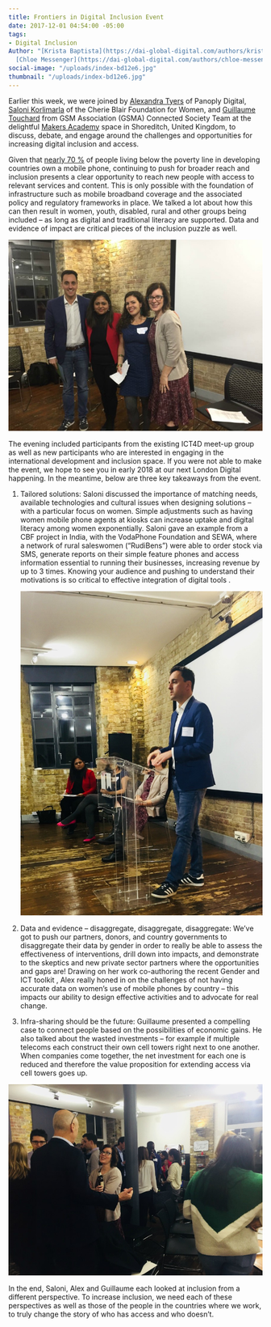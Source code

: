 ```yaml
---
title: Frontiers in Digital Inclusion Event
date: 2017-12-01 04:54:00 -05:00
tags:
- Digital Inclusion
Author: "[Krista Baptista](https://dai-global-digital.com/authors/krista-baptista/),
  [Chloe Messenger](https://dai-global-digital.com/authors/chloe-messenger/)"
social-image: "/uploads/index-bd12e6.jpg"
thumbnail: "/uploads/index-bd12e6.jpg"
---
```


Earlier this week, we were joined by [Alexandra Tyers](https://www.panoplydigital.com/our-team/#/alex-tyers-2/) of Panoply Digital, [Saloni Korlimarla](https://www.linkedin.com/in/saloni-korlimarla-5102685) of the Cherie Blair Foundation for Women, and [Guillaume Touchard](https://www.gsma.com/mobilefordevelopment/author/guillaume-touchard) from GSM Association (GSMA) Connected Society  Team at the delightful [Makers Academy](http://www.makersacademy.com/) space in Shoreditch, United Kingdom, to discuss, debate, and engage around the challenges and opportunities for increasing digital inclusion and access.

Given that [nearly 70 %](http://www.itu.int/en/ITU-D/Statistics/Documents/facts/ICTFactsFigures2016.pdf)  of people living below the poverty line in developing countries own a mobile phone, continuing to push for broader reach and inclusion presents a clear opportunity to reach new people with access to relevant services and content.  This is only possible with the foundation of infrastructure such as mobile broadband coverage and the associated policy and regulatory frameworks in place.  We talked a lot about how this can then result in women, youth, disabled, rural and other groups being included – as long as digital and traditional literacy are supported.  Data and evidence of impact are critical pieces of the inclusion puzzle as well.

![index-93222b.jpg](/uploads/index-93222b.jpg)

<!--more-->

The evening included participants from the existing ICT4D meet-up group as well as new participants who are interested in engaging in the international development and inclusion space.  If you were not able to make the event, we hope to see you in early 2018 at our next London Digital happening.  In the meantime, below are three key takeaways from the event.

1. Tailored solutions: Saloni discussed the importance of matching needs, available technologies and cultural issues when designing solutions – with a particular focus on women.  Simple adjustments such as having women mobile phone agents at kiosks can increase uptake and digital literacy among women exponentially. Saloni gave an example from a CBF project in India, with the VodaPhone Foundation and SEWA, where a network of rural saleswomen (“RudiBens”) were able to order stock via SMS, generate reports on their simple feature phones and access information essential to running their businesses, increasing revenue by up to 3 times. Knowing your audience and pushing to understand their motivations is so critical to effective integration of digital tools .

   ![8.jpg](/uploads/8.jpg)

2. Data and evidence – disaggregate, disaggregate, disaggregate: We’ve got to push our partners, donors, and country governments to disaggregate their data by gender in order to really be able to assess the effectiveness of interventions, drill down into impacts, and demonstrate to the skeptics and new private sector partners where the opportunities and gaps are! Drawing on her work co-authoring the recent Gender and ICT toolkit  , Alex really honed in on the challenges of not having accurate data on women’s use of mobile phones by country – this impacts our ability to design effective activities and to advocate for real change.

3. Infra-sharing should be the future: Guillaume presented a compelling case to connect people based on the possibilities of economic gains.  He also talked about the wasted investments – for example if multiple telecoms each construct their own cell towers right next to one another.  When companies come together, the net investment for each one is reduced and therefore the value proposition for extending access via cell towers goes up.

![9.jpg](/uploads/9.jpg)

In the end, Saloni, Alex and Guillaume each looked at inclusion from a different perspective. To increase inclusion, we need each of these perspectives as well as those of the people in the countries where we work, to truly change the story of who has access and who doesn’t.